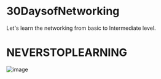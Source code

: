 # 30DaysofNetworking
Let's learn the networking from basic to Intermediate level.
# NEVERSTOPLEARNING


![image](https://github.com/user-attachments/assets/392ea74d-b914-4fa5-9283-6c53086e54e3)
